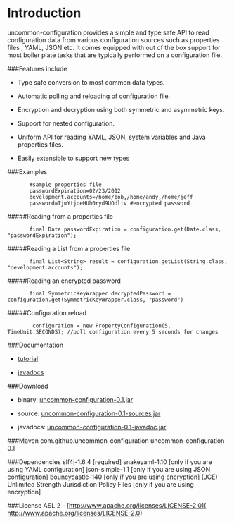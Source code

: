 # Introduction
uncommon-configuration provides a simple and type safe API to read configuration data from various configuration sources such as properties files , YAML, JSON etc. It comes equipped with out of the box
support for most boiler plate tasks that are typically performed on a configuration file.

###Features include

+ Type safe conversion to most common data types.

+ Automatic polling and reloading of configuration file.

+ Encryption and decryption using both symmetric and asymmetric keys.

+ Support for nested configuration.

+ Uniform API for reading YAML, JSON, system variables and Java properties files.

+ Easily extensible to support new types

###Examples

           #sample properties file
           passwordExpiration=02/23/2012
           development.accounts=/home/bob,/home/andy,/home/jeff
           password=TjmYtjoeHUh0ryd9UOdltv #encrypted password

#####Reading from a properties file

           final Date passwordExpiration = configuration.get(Date.class, "passwordExpiration");

#####Reading a List from a properties file

           final List<String> result = configuration.getList(String.class, "development.accounts");

#####Reading an encrypted password

           final SymmetricKeyWrapper decryptedPassword = configuration.get(SymmetricKeyWrapper.class, "password")

#####Configuration reload

            configuration = new PropertyConfiguration(5, TimeUnit.SECONDS); //poll configuration every 5 seconds for changes



###Documentation
+  [tutorial](https://github.com/MuhammadAshraf/uncommon-configuration/wiki)

+  [javadocs](http://muhammadashraf.github.com/uncommon-configuration/uncommon-configuration-0.1-javadoc/)

###Download

+  binary: [uncommon-configuration-0.1.jar](https://oss.sonatype.org/service/local/repositories/releases/content/com/github/uncommon-configuration/uncommon-configuration/0.1/uncommon-configuration-0.1.jar)

+  source: [uncommon-configuration-0.1-sources.jar](https://oss.sonatype.org/service/local/repositories/releases/content/com/github/uncommon-configuration/uncommon-configuration/0.1//uncommon-configuration-0.1-sources.jar)

+  javadocs: [uncommon-configuration-0.1-javadoc.jar](https://oss.sonatype.org/service/local/repositories/releases/content/com/github/uncommon-configuration/uncommon-configuration/0.1//uncommon-configuration-0.1-javadoc.jar)


###Maven
           <dependency>
            <groupId>com.github.uncommon-configuration</groupId>
            <artifactId>uncommon-configuration</artifactId>
            <version>0.1</version>
           </dependency>

###Dependencies
           slf4j-1.6.4 [required]
           snakeyaml-1.10  [only if you are using YAML configuration]
           json-simple-1.1 [only if you are using JSON configuration]
           bouncycastle-140 [only if you are using encryption]
           (JCE) Unlimited Strength Jurisdiction Policy Files  [only if you are using encryption]

###License
ASL 2 -  [http://www.apache.org/licenses/LICENSE-2.0]( http://www.apache.org/licenses/LICENSE-2.0)
